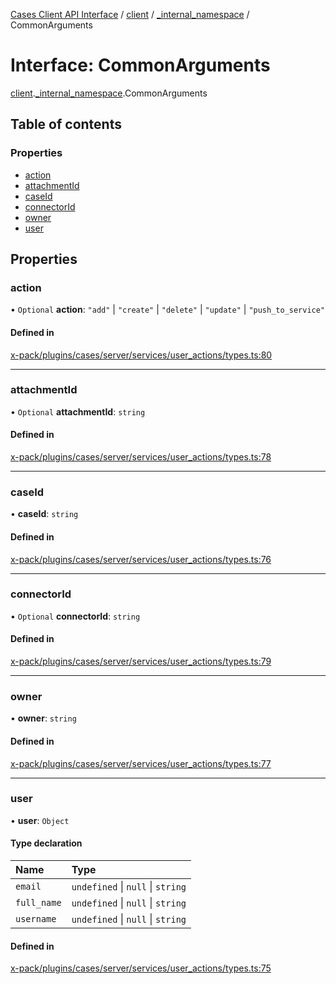 [Cases Client API Interface](../README.md) / [client](../modules/client.md) / [\_internal\_namespace](../modules/client._internal_namespace.md) / CommonArguments

# Interface: CommonArguments

[client](../modules/client.md).[_internal_namespace](../modules/client._internal_namespace.md).CommonArguments

## Table of contents

### Properties

- [action](client._internal_namespace.CommonArguments.md#action)
- [attachmentId](client._internal_namespace.CommonArguments.md#attachmentid)
- [caseId](client._internal_namespace.CommonArguments.md#caseid)
- [connectorId](client._internal_namespace.CommonArguments.md#connectorid)
- [owner](client._internal_namespace.CommonArguments.md#owner)
- [user](client._internal_namespace.CommonArguments.md#user)

## Properties

### action

• `Optional` **action**: ``"add"`` \| ``"create"`` \| ``"delete"`` \| ``"update"`` \| ``"push_to_service"``

#### Defined in

[x-pack/plugins/cases/server/services/user_actions/types.ts:80](https://github.com/elastic/kibana/blob/c427bf270ae/x-pack/plugins/cases/server/services/user_actions/types.ts#L80)

___

### attachmentId

• `Optional` **attachmentId**: `string`

#### Defined in

[x-pack/plugins/cases/server/services/user_actions/types.ts:78](https://github.com/elastic/kibana/blob/c427bf270ae/x-pack/plugins/cases/server/services/user_actions/types.ts#L78)

___

### caseId

• **caseId**: `string`

#### Defined in

[x-pack/plugins/cases/server/services/user_actions/types.ts:76](https://github.com/elastic/kibana/blob/c427bf270ae/x-pack/plugins/cases/server/services/user_actions/types.ts#L76)

___

### connectorId

• `Optional` **connectorId**: `string`

#### Defined in

[x-pack/plugins/cases/server/services/user_actions/types.ts:79](https://github.com/elastic/kibana/blob/c427bf270ae/x-pack/plugins/cases/server/services/user_actions/types.ts#L79)

___

### owner

• **owner**: `string`

#### Defined in

[x-pack/plugins/cases/server/services/user_actions/types.ts:77](https://github.com/elastic/kibana/blob/c427bf270ae/x-pack/plugins/cases/server/services/user_actions/types.ts#L77)

___

### user

• **user**: `Object`

#### Type declaration

| Name | Type |
| :------ | :------ |
| `email` | `undefined` \| ``null`` \| `string` |
| `full_name` | `undefined` \| ``null`` \| `string` |
| `username` | `undefined` \| ``null`` \| `string` |

#### Defined in

[x-pack/plugins/cases/server/services/user_actions/types.ts:75](https://github.com/elastic/kibana/blob/c427bf270ae/x-pack/plugins/cases/server/services/user_actions/types.ts#L75)
